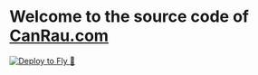 # Welcome to the source code of [CanRau.com](https://www.canrau.com)

[![Deploy to Fly 🚀](https://github.com/CanRau/canrau.com/actions/workflows/deployment.yml/badge.svg)](https://github.com/CanRau/canrau.com/actions/workflows/deployment.yml)
